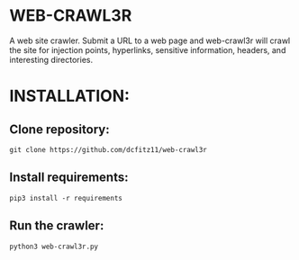 # WEB-CRAWL3R
A web site crawler. Submit a URL to a web page and web-crawl3r will crawl the site for injection points, hyperlinks, 
sensitive information, headers, and interesting directories. 

# INSTALLATION:
## Clone repository:
`git clone https://github.com/dcfitz11/web-crawl3r`

## Install requirements:
`pip3 install -r requirements`

## Run the crawler:
`python3 web-crawl3r.py`

